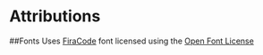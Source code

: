 # Attributions

##Fonts
Uses [FiraCode](https://github.com/tonsky/FiraCode) font licensed using the [Open Font License](https://github.com/tonsky/FiraCode/blob/master/LICENSE)

